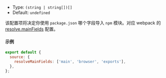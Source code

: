 - Type: `(string | string[])[]`
- Default: `undefined`

该配置项将决定你使用 `package.json` 哪个字段导入 `npm` 模块。对应 webpack 的 [resolve.mainFields](https://webpack.js.org/configuration/resolve/#resolvemainfields) 配置。

#### 示例

```js
export default {
  source: {
    resolveMainFields: ['main', 'browser', 'exports'],
  },
};
```
